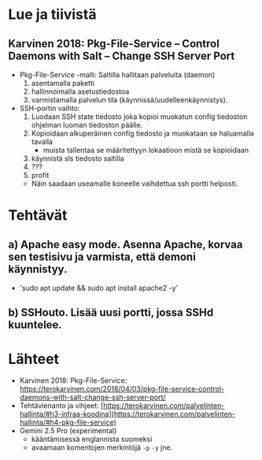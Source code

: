 # Lue ja tiivistä
## Karvinen 2018: Pkg-File-Service – Control Daemons with Salt – Change SSH Server Port
- Pkg-File-Service -malli: Saltilla hallitaan palveluita (daemon)
  1. asentamalla paketti
  2. hallinnoimalla asetustiedostoa
  3. varmistamalla palvelun tila (käynnissä/uudelleenkäynnistys).
- SSH-portin vaihto:
  1. Luodaan SSH state tiedosto joka kopioi muokatun config tiedoston ohjelman luoman tiedoston päälle.
  2. Kopioidaan alkuperäinen config tiedosto ja muokataan se haluamalla tavalla
     - muista tallentaa se määritettyyn lokaatioon mistä se kopioidaan
  3. käynnistä sls tiedosto saltilla
  4. ???
  5. profit
  - Näin saadaan useamalle koneelle vaihdettua ssh portti helposti.
# Tehtävät
## a) Apache easy mode. Asenna Apache, korvaa sen testisivu ja varmista, että demoni käynnistyy.
- 'sudo apt update && sudo apt install apache2 -y'
## b) SSHouto. Lisää uusi portti, jossa SSHd kuuntelee.




# Lähteet
- Karvinen 2018: Pkg-File-Service: https://terokarvinen.com/2018/04/03/pkg-file-service-control-daemons-with-salt-change-ssh-server-port/
- Tehtävienanto ja vihjeet: [https://terokarvinen.com/palvelinten-hallinta/#h3-infraa-koodina](https://terokarvinen.com/palvelinten-hallinta/#h4-pkg-file-service)
- Gemini 2.5 Pro (experimental)
  - kääntämisessä englannista suomeksi
  - avaamaan komentojen merkintöjä `-p` `-y` jne.
